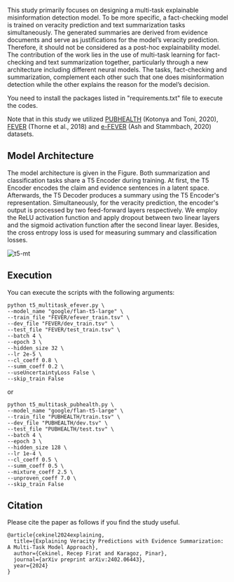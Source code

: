 This study primarily focuses on designing a multi-task explainable misinformation detection model. To be more specific, a fact-checking model is trained on veracity prediction and text summarization tasks simultaneously. The generated summaries are derived from evidence documents and serve as justifications for the model’s veracity prediction. Therefore, it should not be considered as a post-hoc explainability model. The contribution of the work lies in the use of multi-task learning for fact-checking and text summarization together, particularly through a new architecture including different neural models. The tasks, fact-checking and summarization, complement each other such that one does misinformation detection while the other explains the reason for the model’s decision. 

You need to install the packages listed in "requirements.txt" file to execute the codes.  

Note that in this study we utilized [PUBHEALTH](https://github.com/neemakot/Health-Fact-Checking) (Kotonya and Toni, 2020), [FEVER](https://fever.ai/resources.html) (Thorne et al., 2018) and [e-FEVER](https://truthandtrustonline.com/wp-content/uploads/2020/10/TTO04.pdf) (Ash and Stammbach, 2020) datasets.

## Model Architecture

The model architecture is given in the Figure. Both summarization and classification tasks share a T5 Encoder during training. At first, the T5 Encoder encodes the claim and evidence sentences in a latent space. Afterwards, the T5 Decoder produces a summary using the T5 Encoder's representation. Simultaneously, for the veracity prediction, the encoder's output is processed by two feed-forward layers respectively. We employ the ReLU activation function and apply dropout between two linear layers and the sigmoid activation function after the second linear layer. Besides, the cross entropy loss is used for measuring summary and classification losses.

![t5-mt](https://github.com/firatcekinel/Multi-task-Fact-checking/assets/88368345/5a52174b-813d-4a2b-ba64-a7ff6de216e0)

## Execution

You can execute the scripts with the following arguments:

```
python t5_multitask_efever.py \
--model_name "google/flan-t5-large" \
--train_file "FEVER/efever_train.tsv" \
--dev_file "FEVER/dev_train.tsv" \
--test_file "FEVER/test_train.tsv" \
--batch 4 \ 
--epoch 3 \ 
--hidden_size 32 \
--lr 2e-5 \
--cl_coeff 0.8 \
--summ_coeff 0.2 \
--useUncertaintyLoss False \
--skip_train False
```

or 

```
python t5_multitask_pubhealth.py \
--model_name "google/flan-t5-large" \
--train_file "PUBHEALTH/train.tsv" \
--dev_file "PUBHEALTH/dev.tsv" \
--test_file "PUBHEALTH/test.tsv" \
--batch 4 \ 
--epoch 3 \ 
--hidden_size 128 \
--lr 1e-4 \
--cl_coeff 0.5 \
--summ_coeff 0.5 \
--mixture_coeff 2.5 \
--unproven_coeff 7.0 \
--skip_train False
```

## Citation
Please cite the paper as follows if you find the study useful.
```
@article{cekinel2024explaining,
  title={Explaining Veracity Predictions with Evidence Summarization: A Multi-Task Model Approach},
  author={Cekinel, Recep Firat and Karagoz, Pinar},
  journal={arXiv preprint arXiv:2402.06443},
  year={2024}
}
```
